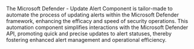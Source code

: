 The Microsoft Defender - Update Alert Component is tailor-made to automate the process of updating alerts within the Microsoft Defender framework, enhancing the efficacy and speed of security operations. This automation component simplifies interactions with the Microsoft Defender API, promoting quick and precise updates to alert statuses, thereby fostering enhanced alert management and operational efficiency.
